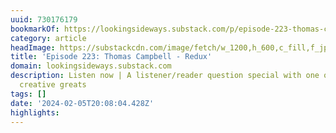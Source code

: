 ```yaml
---
uuid: 730176179
bookmarkOf: https://lookingsideways.substack.com/p/episode-223-thomas-campbell-redux
category: article
headImage: https://substackcdn.com/image/fetch/w_1200,h_600,c_fill,f_jpg,q_auto:good,fl_progressive:steep,g_auto/https%3A%2F%2Fsubstack-post-media.s3.amazonaws.com%2Fpublic%2Fimages%2F4734de22-1e70-4ff4-b764-9bce5e486890_1456x1048.png
title: 'Episode 223: Thomas Campbell - Redux'
domain: lookingsideways.substack.com
description: Listen now | A listener/reader question special with one of our culture's
  creative greats
tags: []
date: '2024-02-05T20:08:04.428Z'
highlights: 
---
```



